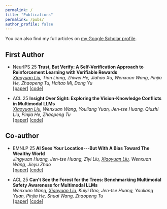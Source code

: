 ```yaml
---
permalink: /
title: "Publications"
permalink: /pubs/
author_profile: false
---
```


<div class="wordwrap">You can also find my full articles on <a href="{{site.author.googlescholar}}">my Google Scholar profile</a>.</div>

## First Author

- <span class="neurips-badge">NeurIPS 25</span> **Trust, But Verify: A Self-Verification Approach to Reinforcement Learning with Verifiable Rewards**  
    _<u>Xiaoyuan Liu</u>, Tian Liang, Zhiwei He, Jiahao Xu, Wenxuan Wang, Pinjia He, Zhaopeng Tu, Haitao Mi, Dong Yu_  
    \[[paper](http://arxiv.org/abs/2505.13445)\] \[[code](https://github.com/xyliu-cs/RISE)\]

- <span class="acl-badge">ACL 25</span> **Insight Over Sight: Exploring the Vision-Knowledge Conflicts in Multimodal LLMs**  
    _<u>Xiaoyuan Liu</u>, Wenxuan Wang, Youliang Yuan, Jen-tse Huang, Qiuzhi Liu, Pinjia He, Zhaopeng Tu_  
    \[[paper](http://arxiv.org/abs/2410.08145)\] \[[code](https://github.com/xyliu-cs/ConflictVIS)\]

## Co-author

- <span class="emnlp-badge">EMNLP 25</span> **AI Sees Your Location---But With A Bias Toward The Wealthy World**  
    _Jingyuan Huang, Jen-tse Huang, Ziyi Liu, <u>Xiaoyuan Liu</u>, Wenxuan Wang, Jieyu Zhao_  
    \[[paper](https://arxiv.org/abs/2502.11163)\] \[[code](https://github.com/limenlp/FairLocator)\]

- <span class="acl-badge">ACL 25</span> **Can't See the Forest for the Trees: Benchmarking Multimodal Safety Awareness for Multimodal LLMs**  
    _Wenxuan Wang, <u>Xiaoyuan Liu</u>, Kuiyi Gao, Jen-tse Huang, Youliang Yuan, Pinjia He, Shuai Wang, Zhaopeng Tu_  
    \[[paper](https://arxiv.org/abs/2502.11184)\] \[[code](https://github.com/Jarviswang94/MMSafetyAwareness)\]
